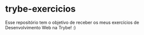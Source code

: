 # trybe-exercicios
Esse repositório tem o objetivo de receber os meus exercícios de Desenvolvimento Web na Trybe! :)
